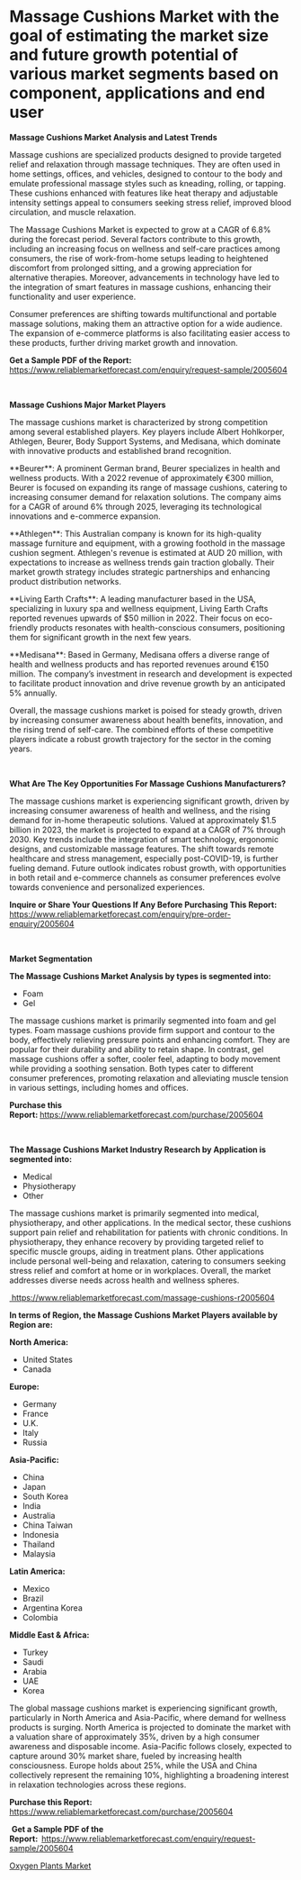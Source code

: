 <p><h1>Massage Cushions Market with the goal of estimating the market size and future growth potential of various market segments based on component, applications and end user</h1></p><p><strong>Massage Cushions Market Analysis and Latest Trends</strong></p>
<p><p>Massage cushions are specialized products designed to provide targeted relief and relaxation through massage techniques. They are often used in home settings, offices, and vehicles, designed to contour to the body and emulate professional massage styles such as kneading, rolling, or tapping. These cushions enhanced with features like heat therapy and adjustable intensity settings appeal to consumers seeking stress relief, improved blood circulation, and muscle relaxation.</p><p>The Massage Cushions Market is expected to grow at a CAGR of 6.8% during the forecast period. Several factors contribute to this growth, including an increasing focus on wellness and self-care practices among consumers, the rise of work-from-home setups leading to heightened discomfort from prolonged sitting, and a growing appreciation for alternative therapies. Moreover, advancements in technology have led to the integration of smart features in massage cushions, enhancing their functionality and user experience. </p><p>Consumer preferences are shifting towards multifunctional and portable massage solutions, making them an attractive option for a wide audience. The expansion of e-commerce platforms is also facilitating easier access to these products, further driving market growth and innovation.</p></p>
<p><strong>Get a Sample PDF of the Report:&nbsp;</strong> <a href="https://www.reliablemarketforecast.com/enquiry/request-sample/2005604?utm_campaign=2291&utm_medium=2&utm_source=Github&utm_content=ia&utm_term=04032025&utm_id=massage-cushions">https://www.reliablemarketforecast.com/enquiry/request-sample/2005604</a></p>
<p>&nbsp;</p>
<p><strong>Massage Cushions Major Market Players</strong></p>
<p><p>The massage cushions market is characterized by strong competition among several established players. Key players include Albert Hohlkorper, Athlegen, Beurer, Body Support Systems, and Medisana, which dominate with innovative products and established brand recognition.</p><p>**Beurer**: A prominent German brand, Beurer specializes in health and wellness products. With a 2022 revenue of approximately €300 million, Beurer is focused on expanding its range of massage cushions, catering to increasing consumer demand for relaxation solutions. The company aims for a CAGR of around 6% through 2025, leveraging its technological innovations and e-commerce expansion.</p><p>**Athlegen**: This Australian company is known for its high-quality massage furniture and equipment, with a growing foothold in the massage cushion segment. Athlegen's revenue is estimated at AUD 20 million, with expectations to increase as wellness trends gain traction globally. Their market growth strategy includes strategic partnerships and enhancing product distribution networks.</p><p>**Living Earth Crafts**: A leading manufacturer based in the USA, specializing in luxury spa and wellness equipment, Living Earth Crafts reported revenues upwards of $50 million in 2022. Their focus on eco-friendly products resonates with health-conscious consumers, positioning them for significant growth in the next few years.</p><p>**Medisana**: Based in Germany, Medisana offers a diverse range of health and wellness products and has reported revenues around €150 million. The company’s investment in research and development is expected to facilitate product innovation and drive revenue growth by an anticipated 5% annually.</p><p>Overall, the massage cushions market is poised for steady growth, driven by increasing consumer awareness about health benefits, innovation, and the rising trend of self-care. The combined efforts of these competitive players indicate a robust growth trajectory for the sector in the coming years.</p></p>
<p>&nbsp;</p>
<p><strong>What Are The Key Opportunities For Massage Cushions Manufacturers?</strong></p>
<p><p>The massage cushions market is experiencing significant growth, driven by increasing consumer awareness of health and wellness, and the rising demand for in-home therapeutic solutions. Valued at approximately $1.5 billion in 2023, the market is projected to expand at a CAGR of 7% through 2030. Key trends include the integration of smart technology, ergonomic designs, and customizable massage features. The shift towards remote healthcare and stress management, especially post-COVID-19, is further fueling demand. Future outlook indicates robust growth, with opportunities in both retail and e-commerce channels as consumer preferences evolve towards convenience and personalized experiences.</p></p>
<p><strong>Inquire or Share Your Questions If Any Before Purchasing This Report:</strong> <a href="https://www.reliablemarketforecast.com/enquiry/pre-order-enquiry/2005604?utm_campaign=2291&utm_medium=2&utm_source=Github&utm_content=ia&utm_term=04032025&utm_id=massage-cushions">https://www.reliablemarketforecast.com/enquiry/pre-order-enquiry/2005604</a></p>
<p>&nbsp;</p>
<p><strong>Market Segmentation</strong></p>
<p><strong>The Massage Cushions Market Analysis by types is segmented into:</strong></p>
<p><ul><li>Foam</li><li>Gel</li></ul></p>
<p><p>The massage cushions market is primarily segmented into foam and gel types. Foam massage cushions provide firm support and contour to the body, effectively relieving pressure points and enhancing comfort. They are popular for their durability and ability to retain shape. In contrast, gel massage cushions offer a softer, cooler feel, adapting to body movement while providing a soothing sensation. Both types cater to different consumer preferences, promoting relaxation and alleviating muscle tension in various settings, including homes and offices.</p></p>
<p><strong>Purchase this Report:&nbsp;</strong><a href="https://www.reliablemarketforecast.com/purchase/2005604?utm_campaign=2291&utm_medium=2&utm_source=Github&utm_content=ia&utm_term=04032025&utm_id=massage-cushions">https://www.reliablemarketforecast.com/purchase/2005604</a></p>
<p>&nbsp;</p>
<p><strong>The Massage Cushions Market Industry Research by Application is segmented into:</strong></p>
<p><ul><li>Medical</li><li>Physiotherapy</li><li>Other</li></ul></p>
<p><p>The massage cushions market is primarily segmented into medical, physiotherapy, and other applications. In the medical sector, these cushions support pain relief and rehabilitation for patients with chronic conditions. In physiotherapy, they enhance recovery by providing targeted relief to specific muscle groups, aiding in treatment plans. Other applications include personal well-being and relaxation, catering to consumers seeking stress relief and comfort at home or in workplaces. Overall, the market addresses diverse needs across health and wellness spheres.</p></p>
<p><a href="https://www.reliablemarketforecast.com/massage-cushions-r2005604?utm_campaign=2291&utm_medium=2&utm_source=Github&utm_content=ia&utm_term=04032025&utm_id=massage-cushions">&nbsp;https://www.reliablemarketforecast.com/massage-cushions-r2005604</a></p>
<p><strong>In terms of Region, the Massage Cushions Market Players available by Region are:</strong></p>
<p>
    <p> <strong> North America: </strong>
        <ul>
            <li>United States</li>
            <li>Canada</li>
        </ul>
        </p> 
    <p> <strong> Europe: </strong>
        <ul>
            <li>Germany</li>
            <li>France</li>
            <li>U.K.</li>
            <li>Italy</li>
            <li>Russia</li>
        </ul>
        </p> 
    <p> <strong> Asia-Pacific: </strong>
        <ul>
            <li>China</li>
            <li>Japan</li>
            <li>South Korea</li>
            <li>India</li>
            <li>Australia</li>
            <li>China Taiwan</li>
            <li>Indonesia</li>
            <li>Thailand</li>
            <li>Malaysia</li>
        </ul>
        </p> 
    <p> <strong> Latin America: </strong>
        <ul>
            <li>Mexico</li>
            <li>Brazil</li>
            <li>Argentina Korea</li>
            <li>Colombia</li>
        </ul>
        </p> 
    <p> <strong> Middle East & Africa: </strong>
        <ul>
            <li>Turkey</li>
            <li>Saudi</li>
            <li>Arabia</li>
            <li>UAE</li>
            <li>Korea</li>
        </ul>
    </p>
    </p>
<p><p>The global massage cushions market is experiencing significant growth, particularly in North America and Asia-Pacific, where demand for wellness products is surging. North America is projected to dominate the market with a valuation share of approximately 35%, driven by a high consumer awareness and disposable income. Asia-Pacific follows closely, expected to capture around 30% market share, fueled by increasing health consciousness. Europe holds about 25%, while the USA and China collectively represent the remaining 10%, highlighting a broadening interest in relaxation technologies across these regions.</p></p>
<p><strong>Purchase this Report: </strong><a href="https://www.reliablemarketforecast.com/purchase/2005604?utm_campaign=2291&utm_medium=2&utm_source=Github&utm_content=ia&utm_term=04032025&utm_id=massage-cushions">https://www.reliablemarketforecast.com/purchase/2005604</a></p>
<p>&nbsp;<strong>Get a Sample PDF of the Report:&nbsp;&nbsp;</strong><a href="https://www.reliablemarketforecast.com/enquiry/request-sample/2005604?utm_campaign=2291&utm_medium=2&utm_source=Github&utm_content=ia&utm_term=04032025&utm_id=massage-cushions">https://www.reliablemarketforecast.com/enquiry/request-sample/2005604</a></p>
<p><strong></strong></p>
<p><p><a href="https://github.com/rileymgdorcas/Market-Research-Report-List-1/blob/main/oxygen-plants-market.md?utm_campaign=2291&utm_medium=2&utm_source=Github&utm_content=ia&utm_term=04032025&utm_id=massage-cushions">Oxygen Plants Market</a></p></p>